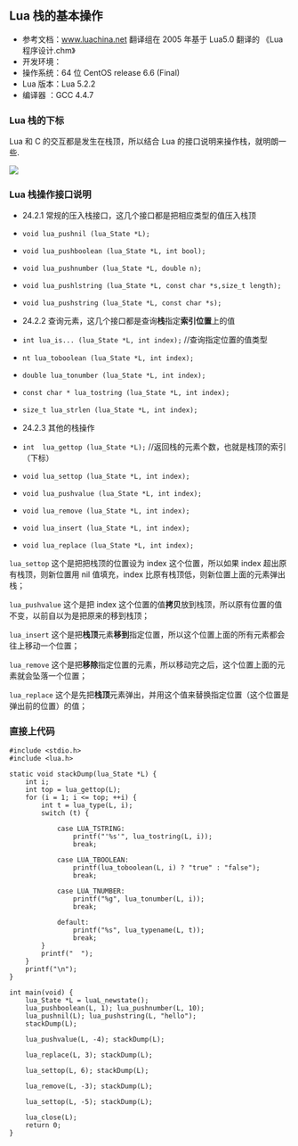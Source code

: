 ## Lua 栈的基本操作 ##

- 参考文档：www.luachina.net 翻译组在 2005 年基于 Lua5.0 翻译的 《Lua程序设计.chm》
- 开发环境：
 - 操作系统：64 位 CentOS release 6.6 (Final)
 - Lua 版本：Lua 5.2.2
 - 编译器  ：GCC 4.4.7

### Lua 栈的下标 ###

Lua 和 C 的交互都是发生在栈顶，所以结合 Lua 的接口说明来操作栈，就明朗一些.

![](http://i.imgur.com/BLVsLSZ.png)

### Lua 栈操作接口说明 ###
- 24.2.1 常规的压入栈接口，这几个接口都是把相应类型的值压入栈顶
 - `void lua_pushnil (lua_State *L);`
 - `void lua_pushboolean (lua_State *L, int bool);`
 - `void lua_pushnumber (lua_State *L, double n);`
 - `void lua_pushlstring (lua_State *L, const char *s,size_t length);`
 - `void lua_pushstring (lua_State *L, const char *s);`

- 24.2.2 查询元素，这几个接口都是查询**栈**指定**索引位置**上的值
 - `int lua_is... (lua_State *L, int index);`  //查询指定位置的值类型
 - `nt lua_toboolean (lua_State *L, int index);`
 - `double lua_tonumber (lua_State *L, int index);`
 - `const char * lua_tostring (lua_State *L, int index);`
 - `size_t lua_strlen (lua_State *L, int index);`

- 24.2.3 其他的栈操作
 - `int  lua_gettop (lua_State *L);`  //返回栈的元素个数，也就是栈顶的索引（下标）
 - `void lua_settop (lua_State *L, int index);`
 - `void lua_pushvalue (lua_State *L, int index);`
 - `void lua_remove (lua_State *L, int index);`
 - `void lua_insert (lua_State *L, int index);`
 - `void lua_replace (lua_State *L, int index); `

`lua_settop` 这个是把把栈顶的位置设为 index 这个位置，所以如果 index 超出原有栈顶，则新位置用 nil 值填充，index 比原有栈顶低，则新位置上面的元素弹出栈；

`lua_pushvalue` 这个是把 index 这个位置的值**拷贝**放到栈顶，所以原有位置的值不变，以前自以为是把原来的移到栈顶；

`lua_insert` 这个是把**栈顶**元素**移到**指定位置，所以这个位置上面的所有元素都会往上移动一个位置；

`lua_remove` 这个是把**移除**指定位置的元素，所以移动完之后，这个位置上面的元素就会坠落一个位置；

`lua_replace` 这个是先把**栈顶**元素弹出，并用这个值来替换指定位置（这个位置是弹出前的位置）的值；
### 直接上代码 ###

	#include <stdio.h>
	#include <lua.h>
	
	static void stackDump(lua_State *L) {
	    int i;
	    int top = lua_gettop(L);
	    for (i = 1; i <= top; ++i) {
	        int t = lua_type(L, i);
	        switch (t) {
	
	            case LUA_TSTRING:
	                printf("'%s'", lua_tostring(L, i));
	                break;
	
	            case LUA_TBOOLEAN:
	                printf(lua_toboolean(L, i) ? "true" : "false");
	                break;
	
	            case LUA_TNUMBER:
	                printf("%g", lua_tonumber(L, i));
	                break;
	
	            default:
	                printf("%s", lua_typename(L, t));
	                break;
	        }
	        printf("  ");
	    }
	    printf("\n");
	}
	
	int main(void) {
	    lua_State *L = luaL_newstate();
	    lua_pushboolean(L, 1); lua_pushnumber(L, 10);
	    lua_pushnil(L); lua_pushstring(L, "hello");
	    stackDump(L);
	
	    lua_pushvalue(L, -4); stackDump(L);
	
	    lua_replace(L, 3); stackDump(L);
	
	    lua_settop(L, 6); stackDump(L);
	
	    lua_remove(L, -3); stackDump(L);
	
	    lua_settop(L, -5); stackDump(L);
	
	    lua_close(L);
	    return 0;
	}
